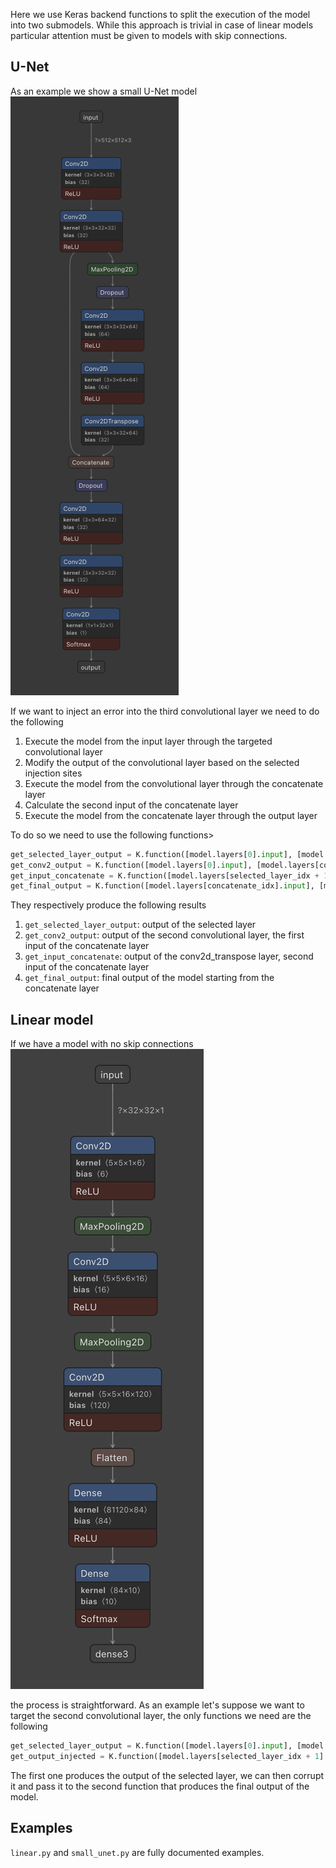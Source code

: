 
Here we use Keras backend functions to split the execution of the model into two submodels. While this approach is trivial in case of linear models particular attention must be given to models with skip connections. 
## U-Net

As an example we show a small U-Net model <br> ![](unet.png) <br>


If we want to inject an error into the third convolutional layer we need to do the following
1. Execute the model from the input layer through the targeted convolutional layer
2. Modify the output of the convolutional layer based on the selected injection sites
3. Execute the model from the convolutional layer through the concatenate layer
4. Calculate the second input of the concatenate layer
5. Execute the model from the concatenate layer through the output layer

To do so we need to use the following functions>
```python
get_selected_layer_output = K.function([model.layers[0].input], [model.layers[selected_layer_idx].output])
get_conv2_output = K.function([model.layers[0].input], [model.layers[conv2_idx].output])
get_input_concatenate = K.function([model.layers[selected_layer_idx + 1].input], [model.layers[conv2d_transpose_idx].output])
get_final_output = K.function([model.layers[concatenate_idx].input], [model.layers[-1].output])
```
They respectively produce the following results

1. `get_selected_layer_output`: output of the selected layer
2. `get_conv2_output`: output of the second convolutional layer, the first input of the concatenate layer
3. `get_input_concatenate`: output of the conv2d_transpose layer, second input of the concatenate layer
4. `get_final_output`:  final output of the model starting from the concatenate layer

## Linear model
If we have a model with no skip connections ![](linear.png) <br>

the process is straightforward. 
As an example let's suppose we want to target the second convolutional layer, the only functions we need are the following 
```python
get_selected_layer_output = K.function([model.layers[0].input], [model.layers[selected_layer_idx].output])
get_output_injected = K.function([model.layers[selected_layer_idx + 1].input], [model.layers[-1].output])
```
The first one produces the output of the selected layer, we can then corrupt it and pass it to the second function that produces the final output of the model.

## Examples
`linear.py` and `small_unet.py` are fully documented examples.